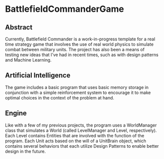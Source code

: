 # BattlefieldCommanderGame
## Abstract
Currently, Battlefield Commander is a work-in-progress template for a real time strategy game that involves the use of real world physics to simulate combat between military units. The project has also been a means of testing new ideas that I've had in recent times, such as with design patterns and Machine Learning.

## Artificial Intelligence
The game includes a basic program that uses basic memory storage in conjunction with a simple reinforcement system to encourage it to make optimal choices in the context of the problem at hand.

## Engine
Like with a few of my previous projects, the program uses a WorldManager class that simulates a World (called LevelManager and Level, respectively). Each Level contains Entities that are involved with the function of the program. Each Unit acts based on the will of a UnitBrain object, which contains several behaviors that each utilize Design Patterns to enable better design in the future.
